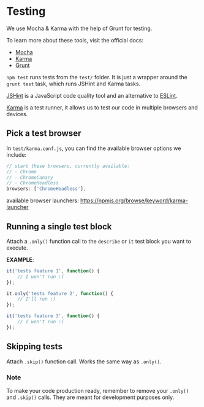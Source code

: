 # Testing

We use Mocha & Karma with the help of Grunt for testing.

To learn more about these tools, visit the official docs:

- [Mocha](https://mochajs.org/#getting-started)
- [Karma](https://karma-runner.github.io/4.0/config/configuration-file.html)
- [Grunt](https://gruntjs.com/getting-started)

`npm test` runs tests from the `test/` folder. It is just a wrapper around the `grunt test` task, which runs JSHint and Karma tasks.

[JSHint](https://jshint.com/docs/) is a JavaScript code quality tool and an alternative to [ESLint](https://eslint.org/).

[Karma](https://karma-runner.github.io/latest/index.html) is a test runner, it allows us to test our code in multiple browsers and devices.

## Pick a test browser

In `test/karma.conf.js`, you can find the available browser options we include:

```JavaScript
// start these browsers, currently available:
// - Chrome
// - ChromeCanary
// - ChromeHeadless
browsers: ['ChromeHeadless'],
```

available browser launchers: https://npmjs.org/browse/keyword/karma-launcher

## Running a single test block

Attach a `.only()` function call to the `describe` or `it` test block you want to execute.

**EXAMPLE**:

```javascript
it('tests feature 1', function() {
    // I won't run :(
});

it.only('tests feature 2', function() {
    // I'll run :)
});

it('tests feature 3', function() {
    // I won't run :(
});
```

## Skipping tests

Attach `.skip()` function call. Works the same way as `.only()`.

### Note

To make your code production ready, remember to remove your `.only()` and `.skip()` calls. They are meant for development purposes only.
